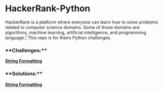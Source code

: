 # HackerRank-Python


HackerRank is a platform where everyone can learn how to solve problems related to computer science domains. Some of those domains are: algorithms, machine learning, artificial intelligence, and programming language.<a href="https://urless.in/l3w6W">¹</a> This repo is for theirs Python challenges.

<h3>**Challenges:**</h3>

<a href="https://www.hackerrank.com/challenges/python-string-formatting/problem">**String Formatting**</a>

<h3>**Solutions:**</h3>

<a href="https://github.com/ItaloSSilva19/HackerRank-Python/blob/master/String%20Formatting.py">**String Formatting**</a>

